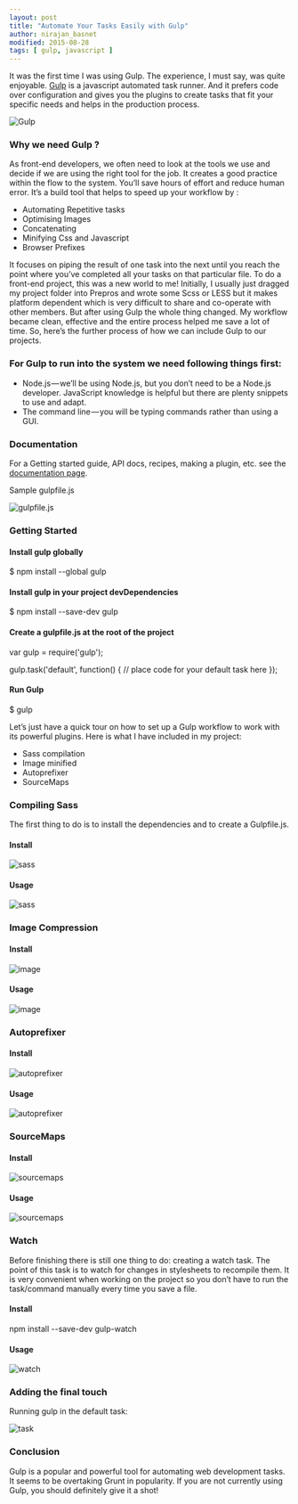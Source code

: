 ```yaml
---
layout: post
title: "Automate Your Tasks Easily with Gulp"
author: nirajan_basnet
modified: 2015-08-28
tags: [ gulp, javascript ]
---
```


It was the first time I was using Gulp. The experience, I must say, was quite enjoyable.
[Gulp](https://www.gulpjs.com) is a javascript automated task runner. And it prefers code over configuration and gives you the plugins to create tasks that fit your specific needs and helps in the production process.

![Gulp](https://d262ilb51hltx0.cloudfront.net/max/1400/1*jbeaev-Xdy4S4pNNJHwA0Q.png)

<!--more-->

### Why we need Gulp ?

As front-end developers, we often need to look at the tools we use and decide if we are using the right tool for the job. It creates a good practice within the flow to the system. You’ll save hours of effort and reduce human error. It’s a build tool that helps to speed up your workflow by :
* Automating Repetitive tasks
* Optimising Images
* Concatenating
* Minifying Css and Javascript
* Browser Prefixes

It focuses on piping the result of one task into the next until you reach the point where you’ve completed all your tasks on that particular file.
To do a front-end project, this was a new world to me! Initially, I usually just dragged my project folder into Prepros and wrote some Scss or LESS but it makes platform dependent which is very difficult to share and co-operate with other members. But after using Gulp the whole thing changed. My workflow became clean, effective and the entire process helped me save a lot of time. So, here’s the further process of how we can include Gulp to our projects.

### For Gulp to run into the system we need following things first:

* Node.js — we’ll be using Node.js, but you don’t need to be a Node.js developer. JavaScript knowledge is helpful but there are plenty snippets to use and adapt.
* The command line — you will be typing commands rather than using a GUI.

### Documentation

For a Getting started guide, API docs, recipes, making a plugin, etc. see the [documentation page](https://github.com/gulpjs/gulp/blob/master/docs/README.md).

Sample gulpfile.js

![gulpfile.js](https://d262ilb51hltx0.cloudfront.net/max/700/1*HUunezYVm2zlYxsLludocQ.png)

### Getting Started

#### Install gulp globally

$ npm install --global gulp

#### Install gulp in your project devDependencies

$ npm install --save-dev gulp

#### Create a gulpfile.js at the root of the project

var gulp = require('gulp');

gulp.task('default', function() {
  // place code for your default task here
});

#### Run Gulp

$ gulp

Let’s just have a quick tour on how to set up a Gulp workflow to work with its powerful plugins. Here is what I have included in my project:
* Sass compilation
* Image minified
* Autoprefixer
* SourceMaps

### Compiling Sass

The first thing to do is to install the dependencies and to create a Gulpfile.js.

#### Install

![sass](https://d262ilb51hltx0.cloudfront.net/max/748/1*k3Q-en45Uba996wCKuIi1A.png)

#### Usage

![sass](https://d262ilb51hltx0.cloudfront.net/max/757/1*5Ufdi77cRL0RKi6pZu2sbg.png)

### Image Compression

#### Install
![image](https://d262ilb51hltx0.cloudfront.net/max/759/1*joNwufwJJUgFphaGg3k12w.png)

#### Usage
![image](https://d262ilb51hltx0.cloudfront.net/max/755/1*B6Gr29zNVBPlfUgKC5TVKQ.png)

### Autoprefixer

#### Install
![autoprefixer](https://d262ilb51hltx0.cloudfront.net/max/748/1*istDCs8RLJuWbJ3z5TXavA.png)

#### Usage
![autoprefixer](https://d262ilb51hltx0.cloudfront.net/max/756/1*SpCKtCguQWAtnXQHi23vsw.png)

### SourceMaps

#### Install

![sourcemaps](https://d262ilb51hltx0.cloudfront.net/max/751/1*Vm1n-IMkIVZBaiu-BYvlHA.png)

#### Usage

![sourcemaps](https://d262ilb51hltx0.cloudfront.net/max/760/1*0_KiBYmo0FczR9v52mad2w.png)

### Watch

Before finishing there is still one thing to do: creating a watch task. The point of this task is to watch for changes in stylesheets to recompile them. It is very convenient when working on the project so you don’t have to run the task/command manually every time you save a file.

#### Install

npm install --save-dev gulp-watch

#### Usage

![watch](https://d262ilb51hltx0.cloudfront.net/max/700/1*yEEs45GT_CXp35aLQ1Baqw.png "")

### Adding the final touch

Running gulp in the default task:

![task](https://d262ilb51hltx0.cloudfront.net/max/741/1*YSHzxpr-2Wc2-WzLtwP9ug.png)

### Conclusion

Gulp is a popular and powerful tool for automating web development tasks. It seems to be overtaking Grunt in popularity. If you are not currently using Gulp, you should definitely give it a shot!




